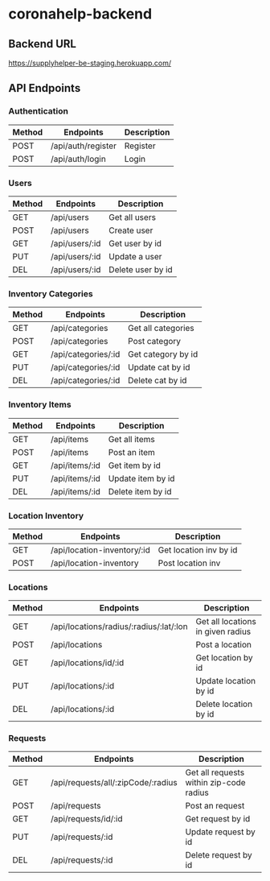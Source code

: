 # coronahelp-backend

## Backend URL
https://supplyhelper-be-staging.herokuapp.com/

## API Endpoints

### Authentication
| Method | Endpoints                     | Description            |
| ------ | ----------------------------- | ---------------------- |
| POST   | /api/auth/register            | Register               |
| POST   | /api/auth/login               | Login                  |

### Users
| Method | Endpoints                     | Description            |
| ------ | ----------------------------- | ---------------------- |
| GET    | /api/users                    | Get all users          |
| POST   | /api/users                    | Create user            |  
| GET    | /api/users/:id                | Get user by id         |
| PUT    | /api/users/:id                | Update a user          |
| DEL    | /api/users/:id                | Delete user by id      |  

### Inventory Categories
| Method | Endpoints                     | Description            |
| ------ | ----------------------------- | ---------------------- | 
| GET    | /api/categories               | Get all categories     |  
| POST   | /api/categories               | Post category          |  
| GET    | /api/categories/:id           | Get category by id     |  
| PUT    | /api/categories/:id           | Update cat by id       |  
| DEL    | /api/categories/:id           | Delete cat by id       |  

### Inventory Items
| Method | Endpoints                     | Description            |
| ------ | ----------------------------- | ---------------------- |
| GET    | /api/items                    | Get all items          |
| POST   | /api/items                    | Post an item           |  
| GET    | /api/items/:id                | Get item by id         |  
| PUT    | /api/items/:id                | Update item by id      |  
| DEL    | /api/items/:id                | Delete item by id      |

### Location Inventory
| Method | Endpoints                     | Description            |
| ------ | ----------------------------- | ---------------------- |
| GET    | /api/location-inventory/:id   | Get location inv by id |  
| POST   | /api/location-inventory       | Post location inv      |  

### Locations
| Method | Endpoints                     | Description            |
| ------ | ----------------------------- | ---------------------- |
| GET    | /api/locations/radius/:radius/:lat/:lon | Get all locations in given radius  |
| POST   | /api/locations                | Post a location        |  
| GET    | /api/locations/id/:id         | Get location by id     |  
| PUT    | /api/locations/:id            | Update location by id  |  
| DEL    | /api/locations/:id            | Delete location by id  |

### Requests
| Method | Endpoints                     | Description            |
| ------ | ----------------------------- | ---------------------- |
| GET    | /api/requests/all/:zipCode/:radius | Get all requests within zip-code radius    |
| POST   | /api/requests                 | Post an request        |  
| GET    | /api/requests/id/:id          | Get request by id      |  
| PUT    | /api/requests/:id             | Update request by id   |  
| DEL    | /api/requests/:id             | Delete request by id   |
